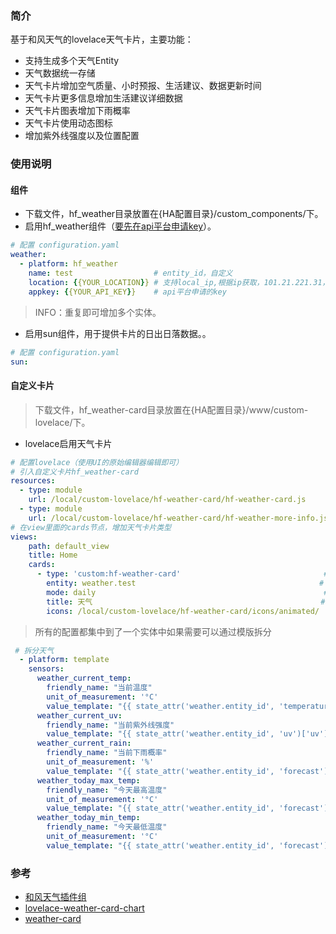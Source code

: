 ### 简介 ###
基于和风天气的lovelace天气卡片，主要功能：
- 支持生成多个天气Entity
- 天气数据统一存储
- 天气卡片增加空气质量、小时预报、生活建议、数据更新时间
- 天气卡片更多信息增加生活建议详细数据
- 天气卡片图表增加下雨概率
- 天气卡片使用动态图标
- 增加紫外线强度以及位置配置

### 使用说明 ###
#### 组件
* 下载文件，hf_weather目录放置在{HA配置目录}/custom_components/下。
* 启用hf_weather组件（[要先在api平台申请key](https://wx.jdcloud.com/market/datas/26/10610)）。

```yaml
# 配置 configuration.yaml
weather:
  - platform: hf_weather
    name: test                  # entity_id，自定义
    location: {{YOUR_LOCATION}} # 支持local_ip,根据ip获取，101.21.221.31，指定ip以及22.25,114.1667指定经纬度三种方式。
    appkey: {{YOUR_API_KEY}}    # api平台申请的key
```

> INFO：重复即可增加多个实体。

* 启用sun组件，用于提供卡片的日出日落数据。。
```yaml
# 配置 configuration.yaml
sun:
```

#### 自定义卡片
> 下载文件，hf_weather-card目录放置在{HA配置目录}/www/custom-lovelace/下。

* lovelace启用天气卡片

```yaml
# 配置lovelace（使用UI的原始编辑器编辑即可）
# 引入自定义卡片hf_weather-card
resources:
  - type: module
    url: /local/custom-lovelace/hf-weather-card/hf-weather-card.js
  - type: module
    url: /local/custom-lovelace/hf-weather-card/hf-weather-more-info.js
# 在view里面的cards节点，增加天气卡片类型
views:
    path: default_view
    title: Home
    cards:
      - type: 'custom:hf-weather-card'                                # card类型
        entity: weather.test                                         # entityid
        mode: daily                                                   # hourly按小时天气预报、daily按天天气预报，不设置则同时显示
        title: 天气                                                   # 标题，不设置则使用entity的friendly_name
        icons: /local/custom-lovelace/hf-weather-card/icons/animated/  # 图标路径，不设置则采用cdn，结尾要有"/"
```
> 所有的配置都集中到了一个实体中如果需要可以通过模版拆分
```yaml
 # 拆分天气
  - platform: template
    sensors:
      weather_current_temp:
        friendly_name: "当前温度"
        unit_of_measurement: '°C'
        value_template: "{{ state_attr('weather.entity_id', 'temperature') }}"
      weather_current_uv:
        friendly_name: "当前紫外线强度"
        value_template: "{{ state_attr('weather.entity_id', 'uv')['uv'] }}"
      weather_current_rain:
        friendly_name: "当前下雨概率"
        unit_of_measurement: '%'
        value_template: "{{ state_attr('weather.entity_id', 'forecast')[0]['probable_precipitation'] }}"
      weather_today_max_temp:
        friendly_name: "今天最高温度"
        unit_of_measurement: '°C'
        value_template: "{{ state_attr('weather.entity_id', 'forecast')[0]['temperature'] }}"
      weather_today_min_temp:
        friendly_name: "今天最低温度"
        unit_of_measurement: '°C'
        value_template: "{{ state_attr('weather.entity_id', 'forecast')[0]['templow'] }}"
```

### 参考 ###
- [和风天气插件组][1]
- [lovelace-weather-card-chart][2]
- [weather-card][3]

[1]: https://bbs.hassbian.com/thread-3971-1-1.html "和风天气插件组(天气预报+生活提示+小时预报+空气质量)"
[2]: https://github.com/sgttrs/lovelace-weather-card-chart "lovelace-weather-card-chart"
[3]: https://github.com/bramkragten/custom-ui/tree/master/weather-card "weather-card"
